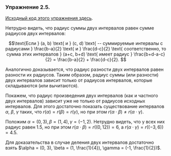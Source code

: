 ### Упражнение 2.5.
[Исходный код этого упражнения здесь](/src/chapter2/9.rkt).

Нетрудно видеть, что радиус суммы двух интервалов равен сумме радиусов двух интервалов:
```math
\text{Если } (a, b) \text{ и } (c, d) \text{ -- суммируемые интервалы с радиусами } \frac{b-a}{2} \text{ и } \frac{d-c}{2} \text{ соответственно, то сумма этих интервалов } (a+c, b+d) \text{ имеет радиус } \frac{b+d-a-c}{2} =  \frac{b-a}{2} + \frac{d-c}{2}. 
```
Аналогично доказывается, что радиус разности двух интервалов равен разности их радиусов. Таким образом, радиус суммы (или разности) двух интервалов зависит только от радиусов интервалов, которые складываются (или вычитаются). 

Покажем, что радиус произведения двух интервалов (как и частного двух интервалов) зависит уже не только от радиусов исходных интервалов. Для этого достаточно показать существование интервалов $\alpha$, $\beta$, $\gamma$ таких, что $r(\alpha) = r(\beta) = r(\gamma)$, но при этом $r(\alpha \cdot \beta) \neq r(\alpha \cdot \gamma)$. 

Положим $\alpha = (0, 3), \beta = (1, 4), \gamma = (-1, 2)$. Нетрудно видеть, что у всех них радиус равен $1.5$, но при этом $r(\alpha \cdot \beta) = r((0, 12)) = 6$, а $r(\alpha \cdot \gamma) = r((-3, 6)) = 4.5$.

Для доказательства в случае деления двух интервалов достаточно взять $\alpha = (0, 3), \beta = (1, \frac{1}{4}), \gamma = (-1, \frac{1}{2})$. 